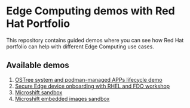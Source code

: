 # Edge Computing demos with Red Hat Portfolio

This repository contains guided demos where you can see how Red Hat portfolio can help with different Edge Computing use cases.

## Available demos

1. [OSTree system and podman-managed APPs lifecycle demo](demos/upgrade-and-rollback/README.md)
2. [Secure Edge device onboarding with RHEL and FDO workshop](demos/rhel-fdo-onboarding/README.md)
3. [Microshift sandbox](demos/microshift/README.md)
3. [Microshift embedded images sandbox](demos/microshift-embedded/README.md)